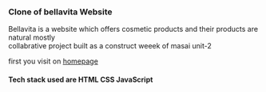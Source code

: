 <h3> Clone of bellavita Website </h3>
Bellavita is a website which offers cosmetic products and their products are natural mostly <br>
collabrative project built as a construct weeek of masai unit-2

first you visit on [homepage](https://jazzy-tulumba-87100d.netlify.app/)

<h4>Tech stack used are HTML CSS JavaScript</h4>
